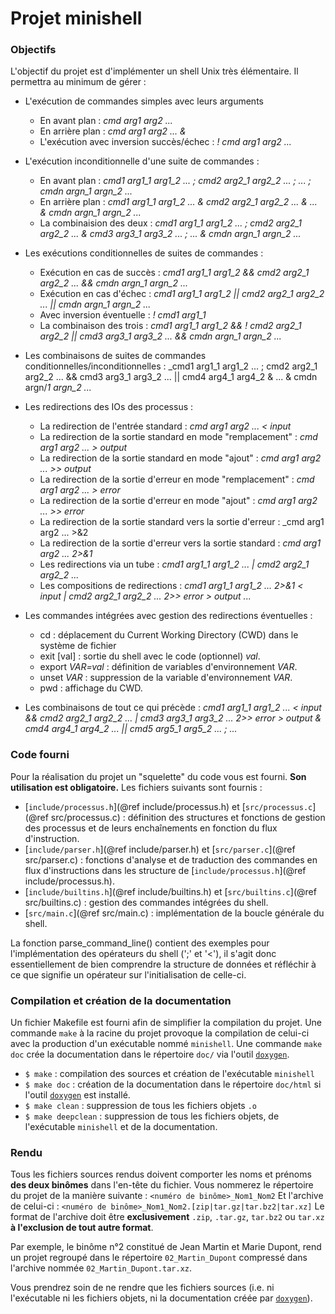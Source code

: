 # Projet minishell

### Objectifs
L'objectif du projet est d'implémenter un shell Unix très élémentaire.
Il permettra au minimum de gérer :
* L'exécution de commandes simples avec leurs arguments
  * En avant plan : _cmd arg1 arg2 ..._
  * En arrière plan : _cmd arg1 arg2 ... &_
  * L'exécution avec inversion succès/échec : _! cmd arg1 arg2 ..._
  
* L'exécution inconditionnelle d'une suite de commandes :
  * En avant plan : _cmd1 arg1\_1 arg1\_2 ... ; cmd2 arg2\_1 arg2\_2 ... ; ... ; cmdn argn\_1 argn\_2 ..._
  * En arrière plan : _cmd1 arg1\_1 arg1\_2 ... & cmd2 arg2\_1 arg2\_2 ... & ... & cmdn argn\_1 argn\_2 ..._
  * La combinaision des deux : _cmd1 arg1\_1 arg1\_2 ... ; cmd2 arg2\_1 arg2\_2 ... & cmd3 arg3\_1 arg3\_2 ... ; ... & cmdn argn\_1 argn\_2 ..._
  
* Les exécutions conditionnelles de suites de commandes :
  * Exécution en cas de succès : _cmd1 arg1\_1 arg1\_2 && cmd2 arg2\_1 arg2\_2 ... && cmdn argn\_1 argn\_2 ..._
  * Exécution en cas d'échec : _cmd1 arg1\_1 arg1\_2 || cmd2 arg2\_1 arg2\_2 ... || cmdn argn\_1 argn\_2 ..._
  * Avec inversion éventuelle : _! cmd1 arg1\_1_
  * La combinaison des trois : _cmd1 arg1\_1 arg1\_2 && ! cmd2 arg2\_1 arg2\_2 || cmd3 arg3\_1 arg3\_2 ... && cmdn argn\_1 argn\_2 ..._
  
* Les combinaisons de suites de commandes conditionnelles/inconditionnelles : _cmd1 arg1\_1 arg1\_2 ... ; cmd2 arg2\_1 arg2\_2 ... && cmd3 arg3\_1 arg3\_2 ... || cmd4 arg4\_1 arg4\_2 & ... & cmdn argn/_1 argn\_2 ..._

* Les redirections des IOs des processus :
  * La redirection de l'entrée standard : _cmd arg1 arg2 ... < input_
  * La redirection de la sortie standard en mode "remplacement" : _cmd arg1 arg2 ... > output_
  * La redirection de la sortie standard en mode "ajout" : _cmd arg1 arg2 ... >> output_
  * La redirection de la sortie d'erreur en mode "remplacement" : _cmd arg1 arg2 ... > error_
  * La redirection de la sortie d'erreur en mode "ajout" : _cmd arg1 arg2 ... >> error_
  * La redirection de la sortie standard vers la sortie d'erreur : _cmd arg1 arg2 ... >&2
  * La redirection de la sortie d'erreur vers la sortie standard : _cmd arg1 arg2 ... 2>&1_
  * Les redirections via un tube : _cmd1 arg1\_1 arg1\_2 ... | cmd2 arg2\_1 arg2\_2 ..._
  * Les compositions de redirections : _cmd1 arg1\_1 arg1\_2 ... 2>&1 < input | cmd2 arg2\_1 arg2\_2 ... 2>> error > output ..._

* Les commandes intégrées avec gestion des redirections éventuelles :
  * cd : déplacement du Current Working Directory (CWD) dans le système de fichier
  * exit [val] : sortie du shell avec le code (optionnel) _val_.
  * export _VAR=val_ : définition de variables d'environnement _VAR_.
  * unset _VAR_ : suppression de la variable d'environnement _VAR_.
  * pwd : affichage du CWD.

* Les combinaisons de tout ce qui précède : _cmd1 arg1\_1 arg1\_2 ... < input && cmd2 arg2\_1 arg2\_2 ... | cmd3 arg3\_1 arg3\_2 ... 2>> error > output & cmd4 arg4\_1 arg4\_2 ... || cmd5 arg5\_1 arg5\_2 ... ; ..._

### Code fourni
Pour la réalisation du projet un "squelette" du code vous est fourni. **Son utilisation est obligatoire.**
Les fichiers suivants sont fournis :
* [`include/processus.h`](@ref include/processus.h) et [`src/processus.c`](@ref src/processus.c) : définition des structures et fonctions de gestion des processus et de leurs enchaînements en fonction du flux d'instruction.
* [`include/parser.h`](@ref include/parser.h) et [`src/parser.c`](@ref src/parser.c) : fonctions d'analyse et de traduction des commandes en flux d'instructions dans les structure de [`include/processus.h`](@ref include/processus.h).
* [`include/builtins.h`](@ref include/builtins.h) et [`src/builtins.c`](@ref src/builtins.c) : gestion des commandes intégrées du shell.
* [`src/main.c`](@ref src/main.c) : implémentation de la boucle générale du shell.

La fonction parse_command_line() contient des exemples pour l'implémentation des opérateurs du shell (';' et '<'), il s'agit donc essentiellement de bien comprendre la structure de données et réfléchir à ce que signifie un opérateur sur l'initialisation de celle-ci.

### Compilation et création de la documentation
Un fichier Makefile est fourni afin de simplifier la compilation du projet. Une commande `make` à la racine du projet provoque la compilation de celui-ci avec la production d'un exécutable nommé `minishell`.
Une commande `make doc` crée la documentation dans le répertoire `doc/` via l'outil [`doxygen`](http://www.doxygen.nl).

* `$ make` : compilation des sources et création de l'exécutable `minishell`
* `$ make doc` : création de la documentation dans le répertoire `doc/html` si l'outil [`doxygen`](http://www.doxygen.nl) est installé.
* `$ make clean` : suppression de tous les fichiers objets `.o`
* `$ make deepclean` : suppression de tous les fichiers objets, de l'exécutable `minishell` et de la documentation.

### Rendu
Tous les fichiers sources rendus doivent comporter les noms et prénoms **des deux binômes** dans l'en-tête du fichier.
Vous nommerez le répertoire du projet de la manière suivante : `<numéro de binôme>_Nom1_Nom2`
Et l'archive de celui-ci : `<numéro de binôme>_Nom1_Nom2.[zip|tar.gz|tar.bz2|tar.xz]`
Le format de l'archive doit être **exclusivement** `.zip`, `.tar.gz`, `tar.bz2` ou `tar.xz` **à l'exclusion de tout autre format**.

Par exemple, le binôme n°2 constitué de Jean Martin et Marie Dupont, rend un projet regroupé dans le répertoire `02_Martin_Dupont` compressé dans l'archive nommée `02_Martin_Dupont.tar.xz`.

Vous prendrez soin de ne rendre que les fichiers sources (i.e. ni l'exécutable ni les fichiers objets, ni la documentation créée par [`doxygen`](http://www.doxygen.nl)).
